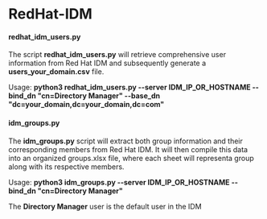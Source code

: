 # RedHat-IDM

#### redhat_idm_users.py 

The script **redhat_idm_users.py** will retrieve comprehensive user information from Red Hat IDM and subsequently generate a **users_your_domain.csv** file.

Usage: **python3 redhat_idm_users.py --server IDM_IP_OR_HOSTNAME --bind_dn "cn=Directory Manager" --base_dn "dc=your_domain,dc=your_domain,dc=com"**




#### idm_groups.py

The **idm_groups.py** script will extract both group information and their corresponding members from Red Hat IDM. It will then compile this data into an organized groups.xlsx file, where each sheet will representa group along with its respective members.

Usage: **python3 idm_groups.py  --server IDM_IP_OR_HOSTNAME --bind_dn "cn=Directory Manager"**





The **Directory Manager** user is the default user in the IDM 
